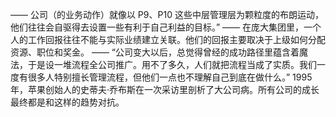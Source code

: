 ——
公司（的业务动作）就像以 P9、P10 这些中层管理层为颗粒度的布朗运动，他们往往会自驱得去设置一些有利于自己利益的目标。”
——
在庞大集团里，一个人的工作回报往往不能与实际业绩建立关联。他们的回报主要取决于上级如何分配资源、职位和奖金。
——
“公司变大以后，总觉得曾经的成功路径里蕴含着魔法，于是设一堆流程全公司推广。用不了多久，人们就把流程当成了实质。我们一度有很多人特别擅长管理流程，但他们一点也不理解自己到底在做什么。” 1995 年，苹果创始人的史蒂夫·乔布斯在一次采访里剖析了大公司病。所有公司的成长最终都是和这样的趋势对抗。
